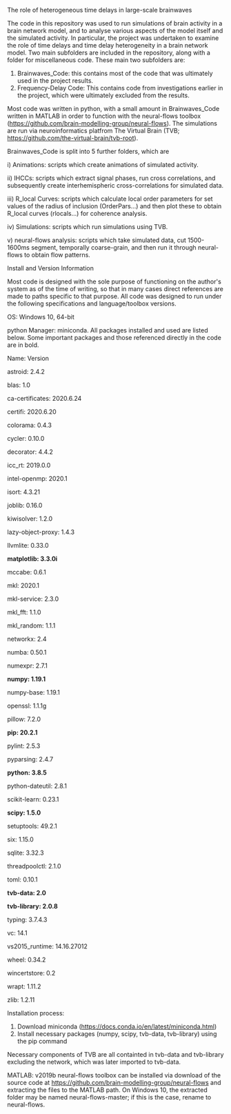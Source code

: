 The role of heterogeneous time delays in large-scale brainwaves

The code in this repository was used to run simulations of brain activity in a brain network model, and to analyse various aspects of the model itself and the simulated activity. In particular, the project was undertaken to examine the role of time delays and time delay heterogeneity in a brain network model.
Two main subfolders are included in the repository, along with a folder for miscellaneous code. These main two subfolders are: 

1. Brainwaves_Code: this contains most of the code that was ultimately used in the project results.
2. Frequency-Delay Code: This contains code from investigations earlier in the project, which were ultimately excluded from the results.

Most code was written in python, with a small amount in Brainwaves_Code written in MATLAB in order to function with the neural-flows toolbox (https://github.com/brain-modelling-group/neural-flows). The simulations are run via neuroinformatics platfrom The Virtual Brain (TVB; https://github.com/the-virtual-brain/tvb-root).

Brainwaves_Code is split into 5 further folders, which are

i) Animations: scripts which create animations of simulated activity.

ii) IHCCs: scripts which extract signal phases, run cross correlations, and subsequently create interhemispheric cross-correlations for simulated data.

iii) R_local Curves: scripts which calculate local order parameters for set values of the radius of inclusion (OrderPars...) and then plot these to obtain R_local curves (rlocals...) for coherence analysis.

iv) Simulations: scripts which run simulations using TVB.

v) neural-flows analysis: scripts which take simulated data, cut 1500-1600ms segment, temporally coarse-grain, and then run it through neural-flows to obtain flow patterns.

Install and Version Information

Most code is designed with the sole purpose of functioning on the author's system as of the time of writing, so that in many cases direct references are made to paths specific to that purpose. All code was designed to run under the following specifications and language/toolbox versions.

OS:
  Windows 10, 64-bit

python Manager: 
  miniconda. All packages installed and used are listed below. Some important packages and those referenced directly in the code are in bold.
  
  Name: Version                  
  
  astroid: 2.4.2                   
  
  blas: 1.0                         
  
  ca-certificates: 2020.6.24                     
  
  certifi: 2020.6.20               
  
  colorama: 0.4.3                    
  
  cycler: 0.10.0                 
  
  decorator: 4.4.2              
  
  icc_rt: 2019.0.0             
  
  intel-openmp: 2020.1                  
  
  isort: 4.3.21                 
  
  joblib: 0.16.0                  
  
  kiwisolver: 1.2.0                
  
  lazy-object-proxy: 1.4.3           
  
  llvmlite: 0.33.0                
  
  **matplotlib: 3.3.0i**
  
  mccabe: 0.6.1          
  
  mkl: 2020.1          
  
  mkl-service: 2.3.0         
  
  mkl_fft: 1.1.0         
  
  mkl_random: 1.1.1         
  
  networkx: 2.4            
  
  numba: 0.50.1          
  
  numexpr: 2.7.1              
  
  **numpy: 1.19.1**
  
  numpy-base: 1.19.1
  
  openssl: 1.1.1g
  
  pillow: 7.2.0
  
  **pip: 20.2.1**
  
  pylint: 2.5.3
  
  pyparsing: 2.4.7
  
  **python: 3.8.5**
  
  python-dateutil: 2.8.1
  
  scikit-learn: 0.23.1
  
  **scipy: 1.5.0**
  
  setuptools: 49.2.1
  
  six: 1.15.0
  
  sqlite: 3.32.3
  
  threadpoolctl: 2.1.0
  
  toml: 0.10.1
  
  **tvb-data: 2.0**
  
  **tvb-library: 2.0.8**
  
  typing: 3.7.4.3
  
  vc: 14.1
  
  vs2015_runtime: 14.16.27012
  
  wheel: 0.34.2
  
  wincertstore: 0.2
  
  wrapt: 1.11.2
  
  zlib: 1.2.11

  Installation process: 
  1. Download miniconda (https://docs.conda.io/en/latest/miniconda.html)
  2. Install necessary packages (numpy, scipy, tvb-data, tvb-library) using the pip command 

  Necessary components of TVB are all containted in tvb-data and tvb-library excluding the network, which was later imported to tvb-data.

MATLAB: 
  v2019b
  neural-flows toolbox can be installed via download of the source code at https://github.com/brain-modelling-group/neural-flows and extracting the files to the MATLAB path. On Windows 10, the extracted folder may be named neural-flows-master; if this is the case, rename to neural-flows.

